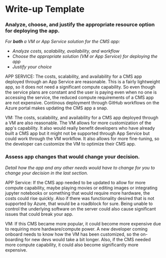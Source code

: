 # Write-up Template

### Analyze, choose, and justify the appropriate resource option for deploying the app.

*For **both** a VM or App Service solution for the CMS app:*
- *Analyze costs, scalability, availability, and workflow*
- *Choose the appropriate solution (VM or App Service) for deploying the app*
- *Justify your choice*

APP SERVICE:
The costs, scalability, and availability for a CMS app deployed through an App Service are reasonable. This is a fairly lightweight app,
so it does not need a significant compute capability. So even though the service plans are constant and the user is paying even when
no one is accessing the service, the reduced compute requirements of a CMS app are not expensive. Continous deployment through
GitHub workflows on the Azure portal makes updating the CMS app a snap.

VM:
The costs, scalability, and availability for a CMS app deployed through a VM are also reasonable. The VM allows for more customization
of the app's capability. It also would really benefit developers who have already built a CMS app but it might not be supported
through App Service but could work through the VM workflow. It also allows for more fine-tuning, so the developer can customize
the VM to optimize their CMS app.



### Assess app changes that would change your decision.

*Detail how the app and any other needs would have to change for you to change your decision in the last section.* 

APP Service:
If the CMS app needed to be updated to allow for more compute capability, maybe playing movies or editing images or integrating
jupyter notebooks or something that would require more hardware, the costs could rise quickly. Also if there was functionality
desired that is not supported by Azure, that would be a roadblock for sure. Being unable to control the underlying software on the
server could also cause significant issues that could break your app.

VM:
If this CMS became more popular, it could become more expensive due to requiring more hardware/compute power. A new developer
coming onboard needs to know how the VM has been customized, so the on-boarding for new devs would take a bit longer. Also,
if the CMS needed more compute capability, it could also become significantly more expensive.